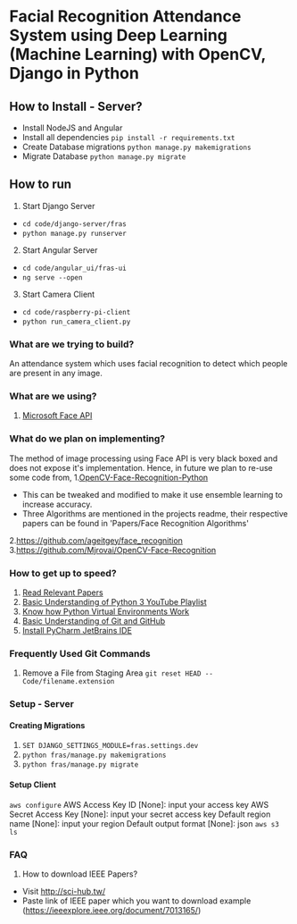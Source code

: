 # Facial Recognition Attendance System using Deep Learning (Machine Learning) with OpenCV, Django in Python

## How to Install - Server?

* Install NodeJS and Angular
* Install all dependencies `pip install -r requirements.txt`
* Create Database migrations `python manage.py makemigrations`
* Migrate Database `python manage.py migrate`

## How to run

1. Start Django Server
* `cd code/django-server/fras`
* `python manage.py runserver`


2. Start Angular Server
* `cd code/angular_ui/fras-ui`
* `ng serve --open`


3. Start Camera Client
* `cd code/raspberry-pi-client`
* `python run_camera_client.py`


### What are we trying to build?

An attendance system which uses facial recognition to detect which people are present in any image.

### What are we using? 

1. [Microsoft Face API ](https://azure.microsoft.com/en-in/services/cognitive-services/face/)
   

### What do we plan on implementing?

The method of image processing using Face API is very black boxed and does not expose it's implementation. Hence, in future we plan to re-use some code from,
1.[OpenCV-Face-Recognition-Python](https://github.com/informramiz/opencv-face-recognition-python)

* This can be tweaked and modified to make it use ensemble learning to increase accuracy.
* Three Algorithms are mentioned in the projects readme, their respective papers can be found in 'Papers/Face Recognition Algorithms'

2.https://github.com/ageitgey/face_recognition
3.https://github.com/Mjrovai/OpenCV-Face-Recognition

### How to get up to speed?

1. [Read Relevant Papers](https://github.com/CT83/Facial-Recognition-Attendance-System/tree/master/Papers)
2. [Basic Understanding of Python 3 YouTube Playlist](https://www.youtube.com/watch?v=oVp1vrfL_w4&list=PLQVvvaa0QuDe8XSftW-RAxdo6OmaeL85M)
3. [Know how Python Virtual Environments Work](https://www.youtube.com/watch?v=N5vscPTWKOk)
4. [Basic Understanding of Git and GitHub](https://www.youtube.com/watch?v=cEGIFZDyszA&list=PL6gx4Cwl9DGAKWClAD_iKpNC0bGHxGhcx)
5. [Install PyCharm JetBrains IDE](https://www.jetbrains.com/help/pycharm/install-and-set-up-pycharm.html)

### Frequently Used Git Commands

1. Remove a File from Staging Area `git reset HEAD -- Code/filename.extension`


### Setup - Server
#### Creating Migrations
1. `SET DJANGO_SETTINGS_MODULE=fras.settings.dev`
2. `python fras/manage.py makemigrations`
2. `python fras/manage.py migrate`

#### Setup Client
`aws configure`
AWS Access Key ID [None]: input your access key
AWS Secret Access Key [None]: input your secret access key
Default region name [None]: input your region
Default output format [None]: json
`aws s3 ls`




### FAQ 

1. How to download IEEE Papers?
  * Visit http://sci-hub.tw/
  * Paste link of IEEE paper which you want to download example (https://ieeexplore.ieee.org/document/7013165/)
